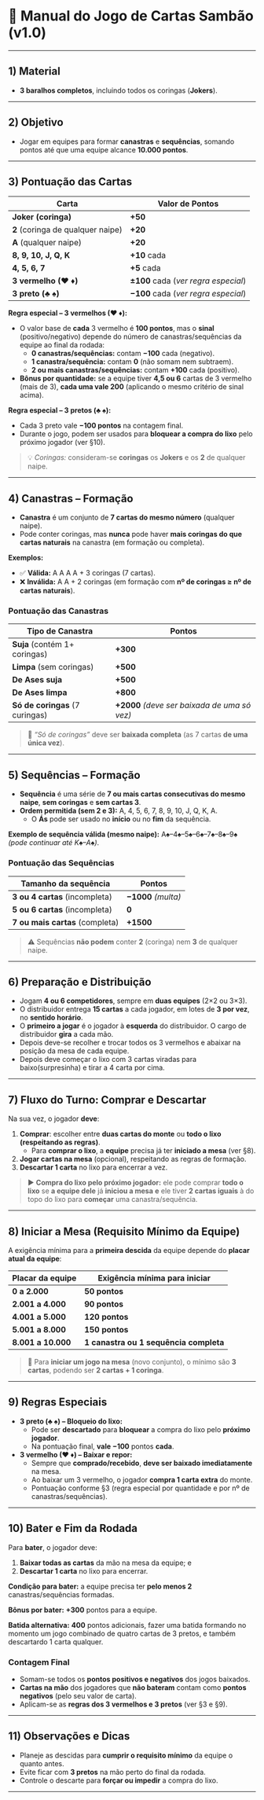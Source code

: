 # 📖 Manual do Jogo de Cartas **Sambão** (v1.0)

---

## 1) Material

- **3 baralhos completos**, incluindo todos os coringas (**Jokers**).

---

## 2) Objetivo

- Jogar em equipes para formar **canastras** e **sequências**, somando pontos até que uma equipe alcance **10.000 pontos**.

---

## 3) Pontuação das Cartas

| Carta                             | Valor de Pontos                      |
| --------------------------------- | ------------------------------------ |
| **Joker (coringa)**               | **+50**                              |
| **2** (coringa de qualquer naipe) | **+20**                              |
| **A** (qualquer naipe)            | **+20**                              |
| **8, 9, 10, J, Q, K**             | **+10** cada                         |
| **4, 5, 6, 7**                    | **+5** cada                          |
| **3 vermelho (♥ ♦)**              | **±100** cada (*ver regra especial*) |
| **3 preto (♣ ♠)**                 | **−100** cada (*ver regra especial*) |

**Regra especial – 3 vermelhos (♥ ♦):**

- O valor base de **cada** 3 vermelho é **100 pontos**, mas o **sinal** (positivo/negativo) depende do número de canastras/sequências da equipe ao final da rodada:
  - **0 canastras/sequências:** contam **−100** cada (negativo).
  - **1 canastra/sequência:** contam **0** (não somam nem subtraem).
  - **2 ou mais canastras/sequências:** contam **+100** cada (positivo).
- **Bônus por quantidade:** se a equipe tiver **4,5 ou 6** cartas de 3 vermelho (mais de 3), **cada uma vale 200** (aplicando o mesmo critério de sinal acima).

**Regra especial – 3 pretos (♣ ♠):**

- Cada 3 preto vale **−100 pontos** na contagem final.
- Durante o jogo, podem ser usados para **bloquear a compra do lixo** pelo próximo jogador (ver §10).

> 💡 *Coringas:* consideram-se **coringas** os **Jokers** e os **2** de qualquer naipe.

---

## 4) Canastras – Formação

- **Canastra** é um conjunto de **7 cartas do mesmo número** (qualquer naipe).
- Pode conter coringas, mas **nunca** pode haver **mais coringas do que cartas naturais** na canastra (em formação ou completa).

**Exemplos:**

- ✅ **Válida:** A A A A + 3 coringas (7 cartas).
- ❌ **Inválida:** A A + 2 coringas (em formação com **nº de coringas ≥ nº de cartas naturais**).

### Pontuação das Canastras

| Tipo de Canastra                | Pontos                                       |
| ------------------------------- | -------------------------------------------- |
| **Suja** (contém 1+ coringas)   | **+300**                                     |
| **Limpa** (sem coringas)        | **+500**                                     |
| **De Ases suja**                | **+500**                                     |
| **De Ases limpa**               | **+800**                                     |
| **Só de coringas** (7 curingas) | **+2000** *(deve ser baixada de uma só vez)* |

> 📌 *“Só de coringas”* deve ser **baixada completa** (as 7 cartas **de uma única vez**).

---

## 5) Sequências – Formação

- **Sequência** é uma série de **7 ou mais cartas consecutivas do mesmo naipe**, **sem coringas** e **sem cartas 3**.
- **Ordem permitida (sem 2 e 3):** A, 4, 5, 6, 7, 8, 9, 10, J, Q, K, A.
  - O **Ás** pode ser usado no **início** ou no **fim** da sequência.

**Exemplo de sequência válida (mesmo naipe):** A♠–4♠–5♠–6♠–7♠–8♠–9♠ *(pode continuar até K♠–A♠)*.

### Pontuação das Sequências

| Tamanho da sequência            | Pontos              |
| ------------------------------- | ------------------- |
| **3 ou 4 cartas** (incompleta)  | **−1000** *(multa)* |
| **5 ou 6 cartas** (incompleta)  | **0**               |
| **7 ou mais cartas** (completa) | **+1500**           |

> ⚠️ Sequências **não podem** conter **2** (coringa) nem **3** de qualquer naipe.

---

## 6) Preparação e Distribuição

- Jogam **4 ou 6 competidores**, sempre em **duas equipes** (2×2 ou 3×3).
- O distribuidor entrega **15 cartas** a cada jogador, em lotes de **3 por vez**, no **sentido horário**.
- O **primeiro a jogar** é o jogador à **esquerda** do distribuidor. O cargo de distribuidor **gira** a cada mão.
- Depois deve-se recolher e trocar todos os 3 vermelhos e abaixar na posição da mesa de cada equipe.
- Depois deve começar o lixo com 3 cartas viradas para baixo(surpresinha) e tirar a 4 carta por cima.

---

## 7) Fluxo do Turno: Comprar e Descartar

Na sua vez, o jogador **deve**:

1. **Comprar**: escolher entre **duas cartas do monte** ou **todo o lixo (respeitando as regras)**.
   - Para **comprar o lixo**, a **equipe** precisa já ter **iniciado a mesa** (ver §8).
2. **Jogar cartas na mesa** (opcional), respeitando as regras de formação.
3. **Descartar 1 carta** no lixo para encerrar a vez.

> ▶️ **Compra do lixo pelo próximo jogador:** ele pode comprar **todo o lixo** se **a equipe dele** já **iniciou a mesa** **e** ele tiver **2 cartas iguais** à do topo do lixo para **começar** uma canastra/sequência.

---

## 8) Iniciar a Mesa (Requisito Mínimo da Equipe)

A exigência mínima para a **primeira descida** da equipe depende do **placar atual da equipe**:

| Placar da equipe   | Exigência mínima para iniciar          |
| ------------------ | -------------------------------------- |
| **0 a 2.000**      | **50 pontos**                          |
| **2.001 a 4.000**  | **90 pontos**                          |
| **4.001 a 5.000**  | **120 pontos**                         |
| **5.001 a 8.000**  | **150 pontos**                         |
| **8.001 a 10.000** | **1 canastra ou 1 sequência completa** |

> 🧩 Para **iniciar um jogo na mesa** (novo conjunto), o mínimo são **3 cartas**, podendo ser **2 cartas + 1 coringa**.

---

## 9) Regras Especiais

- **3 preto (♣ ♠) – Bloqueio do lixo:**
  - Pode ser **descartado** para **bloquear** a compra do lixo pelo **próximo jogador**.
  - Na pontuação final, **vale −100** pontos **cada**.
- **3 vermelho (♥ ♦) – Baixar e repor:**
  - Sempre que **comprado/recebido**, **deve ser baixado imediatamente** na mesa.
  - Ao baixar um 3 vermelho, o jogador **compra 1 carta extra** do monte.
  - Pontuação conforme §3 (regra especial por quantidade e por nº de canastras/sequências).

---

## 10) Bater e Fim da Rodada

Para **bater**, o jogador deve:

1. **Baixar todas as cartas** da mão na mesa da equipe; e
2. **Descartar 1 carta** no lixo para encerrar.

**Condição para bater:** a equipe precisa ter **pelo menos 2** canastras/sequências formadas.

**Bônus por bater:** **+300** pontos para a equipe.

**Batida alternativa:** **400** pontos adicionais, fazer uma batida formando no momento um jogo combinado de quatro cartas de 3 pretos, e também descartardo 1 carta qualquer.

### Contagem Final

- Somam-se todos os **pontos positivos e negativos** dos jogos baixados.
- **Cartas na mão** dos jogadores que **não bateram** contam como **pontos negativos** (pelo seu valor de carta).
- Aplicam-se as **regras dos 3 vermelhos e 3 pretos** (ver §3 e §9).

---

## 11) Observações e Dicas

- Planeje as descidas para **cumprir o requisito mínimo** da equipe o quanto antes.
- Evite ficar com **3 pretos** na mão perto do final da rodada.
- Controle o descarte para **forçar ou impedir** a compra do lixo.

---



